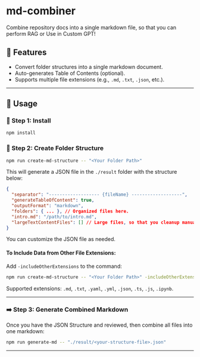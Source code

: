 # md-combiner
Combine repository docs into a single markdown file, so that you can perform RAG or Use in Custom GPT!

## 🚀 Features
- Convert folder structures into a single markdown document.
- Auto-generates Table of Contents (optional).
- Supports multiple file extensions (e.g., `.md`, `.txt`, `.json`, etc.).

---

## 📖 Usage

### 🌟 Step 1: Install
```bash
npm install
```

### 📁 Step 2: Create Folder Structure
```bash
npm run create-md-structure -- "<Your Folder Path>"
```

This will generate a JSON file in the `./result` folder with the structure below:
```json
{
  "separator": "------------------- {fileName} -------------------",
  "generateTableOfContent": true,
  "outputFormat": "markdown",
  "folders": { ... }, // Organized files here.
  "intro.md": "/path/to/intro.md",
  "largeTextContentFiles": [] // Large files, so that you cleanup manually.
}
```

You can customize the JSON file as needed.

#### **To Include Data from Other File Extensions:**
Add `-includeOtherExtensions` to the command:
```bash
npm run create-md-structure -- "<Your Folder Path>" -includeOtherExtensions
```
Supported extensions: `.md`, `.txt`, `.yaml`, `.yml`, `.json`, `.ts`, `.js`, `.ipynb`.

---

### ➡️ Step 3: Generate Combined Markdown
Once you have the JSON Structure and reviewed, then combine all files into one markdown:
```bash
npm run generate-md -- "./result/<your-structure-file>.json"
```

---
